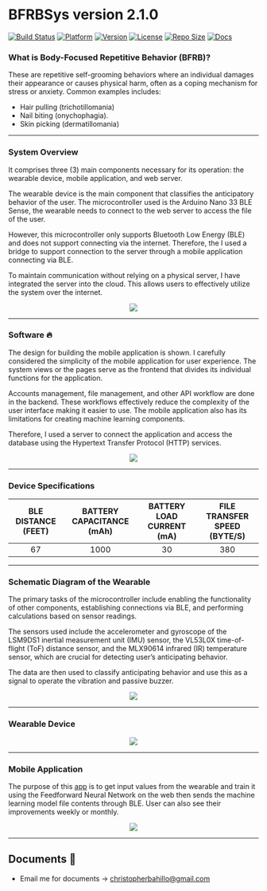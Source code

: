 
# BFRBSys version 2.1.0
[![Build Status](https://img.shields.io/badge/Build-passing-brightgreen.svg)](https://github.com/xtnctx/bfrbsys/blob/main/FlutterApp/android/build.gradle)
[![Platform](https://img.shields.io/badge/Platform-Android-green.svg)](https://github.com/xtnctx/bfrbsys/blob/main/FlutterApp/android/app/src/main/AndroidManifest.xml)
[![Version](https://img.shields.io/badge/version-2.1.0-blue.svg)](https://github.com/xtnctx/bfrbsys/releases/tag/v2.1.0)
[![License](https://img.shields.io/badge/License-Apache_2.0-blue.svg)](https://opensource.org/licenses/Apache-2.0)
[![Repo Size](https://img.shields.io/github/repo-size/xtnctx/bfrbsys)](https://github.com/xtnctx/bfrbsys/tags#:~:text=b0ad94f-,zip,-tar.gz)
[![Docs](https://img.shields.io/badge/Docs-available-brightgreen.svg)](https://github.com/xtnctx/bfrbsys/tree/main/Docs)



### What is Body-Focused Repetitive Behavior (BFRB)?
These are repetitive self-grooming behaviors where an individual damages their appearance or causes physical harm, often as a coping mechanism for stress or anxiety. 
Common examples includes:
 - Hair pulling (trichotillomania)
 - Nail biting (onychophagia).
 - Skin picking (dermatillomania)

-------------------
### System Overview
It comprises three (3) main components necessary for its operation: the wearable device, mobile application, and web server.

The wearable device is the main component that classifies the anticipatory behavior of the user. The microcontroller used is the Arduino Nano 33 BLE Sense, the wearable needs to connect to the web server to access the file of the user. 

However, this microcontroller only supports Bluetooth Low Energy (BLE) and does not support connecting via the internet. Therefore, the I used a bridge to support connection to the server through a mobile application connecting via BLE. 

To maintain communication without relying on a physical server, I have integrated the server into the cloud. This allows users to effectively utilize the system over the internet.

<p align="center">
    <img src="https://github.com/user-attachments/assets/901ff85a-3107-4638-b206-344b27f8ff6d">
</p>

------------
### Software 🔥
The design for building the mobile application is shown. I carefully considered the simplicity of the mobile application for user experience. The system views or the pages serve as the frontend that divides its individual functions for the application. 

Accounts management, file management, and other API workflow are done in the backend. These workflows effectively reduce the complexity of the user interface making it easier to use. The mobile application also has its limitations for creating machine learning components. 

Therefore, I used a server to connect the application and access the database using the Hypertext Transfer Protocol (HTTP) services.

<p align="center">
    <img src="https://github.com/user-attachments/assets/8c44bf6d-42c8-4d04-84c7-fbcc54fde104">
</p>

-------------------------
### Device Specifications
|BLE DISTANCE (FEET)|BATTERY CAPACITANCE (mAh)|BATTERY LOAD CURRENT (mA)|FILE TRANSFER SPEED (BYTE/S)|
|:-----------------:|:----------------------:|:------------------------:|:--------------------------:|
|        67         |          1000          |            30            |            380             |

-------------------------------------
### Schematic Diagram of the Wearable
The primary tasks of the microcontroller include enabling the functionality of other components, establishing connections via BLE, and performing calculations based on sensor readings. 

The sensors used include the accelerometer and gyroscope of the LSM9DS1 inertial measurement unit (IMU) sensor, the VL53L0X time-of-flight (ToF) distance sensor, and the MLX90614 infrared (IR) temperature sensor, which are crucial for detecting user’s anticipating behavior.

The data are then used to classify anticipating behavior and use this as a signal to operate the vibration and passive buzzer.

<p align="center">
    <img src="https://github.com/user-attachments/assets/854de24f-7be4-4dee-a14c-a28b166f9861">
</p>

-------------------
### Wearable Device 
<p align="center">
    <img src="https://github.com/user-attachments/assets/de60b270-b047-4fb0-8bff-7942f879fb32">
</p>

----------------------
### Mobile Application
The purpose of this [app](https://github.com/xtnctx/bfrbsys/tree/main/FlutterApp) is to get input values from the wearable and train it using the Feedforward Neural Network on the web then sends the machine learning model file contents through BLE. User can also see their improvements weekly or monthly.

<p align="center">
    <img src="https://github.com/user-attachments/assets/570126fd-c0bc-474d-8f4c-320b08da19b1">
</p>

------------
## Documents 📄
- Email me for documents -> christopherbahillo@gmail.com

